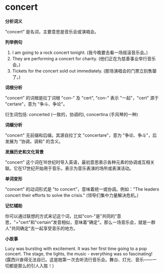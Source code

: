 # concert

**分析词义**

  

"concert" 是名词，主要意思是音乐会或演唱会。

  

**列举例句**

  

1.  I am going to a rock concert tonight. (我今晚要去看一场摇滚音乐会。)
2.  They are performing a concert for charity. (他们正在为慈善事业举行音乐会。)
3.  Tickets for the concert sold out immediately. (那场演唱会的门票立刻售罄了。)

  

**词根分析**

  

"concert" 的词根是拉丁词根 "con-" 及 "cert", "con-" 表示 "一起"，"cert" 源于 "certare"，意为 "争斗、争论"。

  

衍生词包括: concerted (一致的，协调的), concertina (手风琴的一种)

  

**词缀分析**

  

"concert" 无前缀和后缀。其源自拉丁文 "concertare"，意为 "争论、争斗"，后发展为 "协调，调和" 的含义。

  

**发展历史和文化背景**

  

"concert" 这个词在16世纪时导入英语，最初意思表示各种元素的协调或互相关联。它在17世纪开始用于音乐，表示为音乐表演的场所或表演活动。

  

**单词变形**

  

"concert" 的动词形式是 "to concert"，意味着统一或协调。例如："The leaders concert their efforts to solve the crisis." (领导们集中力量解决危机。)

  

**记忆辅助**

  

你可以通过联想的方式来记这个词，比如"con-"是"共同的"意思，"+"cert"和"certain"发音相似，意味着"确定"。那么一场音乐会，就是一群人"共同确定"去一起享受音乐的地方。

  

**小故事**

  

Lucy was bursting with excitement. It was her first time going to a pop concert. The stage, the lights, the music - everything was so fascinating! (露西兴奋得无法自已。这是她第一次去听流行音乐会。舞台、灯光、音乐——一切都是那么的引人入胜！)

